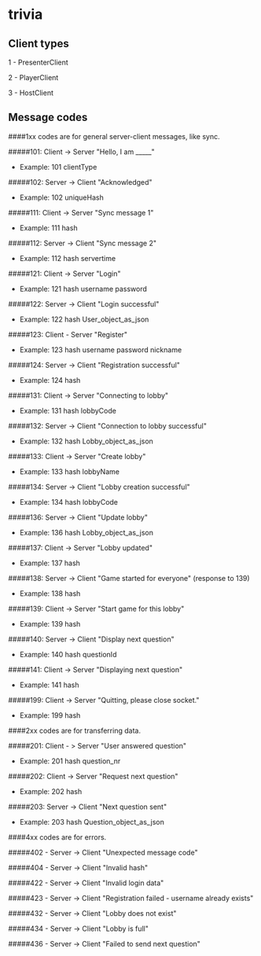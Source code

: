 # trivia



## Client types
1 - PresenterClient

2 - PlayerClient

3 - HostClient


## Message codes
####1xx codes are for general server-client messages, like sync.

#####101: Client -> Server "Hello, I am _____"
- Example: 101 clientType

#####102: Server -> Client "Acknowledged"
- Example: 102 uniqueHash

#####111: Client -> Server "Sync message 1"
- Example: 111 hash

#####112: Server -> Client "Sync message 2"
- Example: 112 hash servertime

#####121: Client -> Server "Login"
- Example: 121 hash username password

#####122: Server -> Client "Login successful"
- Example: 122 hash User_object_as_json

#####123: Client - Server "Register"
- Example: 123 hash username password nickname

#####124: Server -> Client "Registration successful"
- Example: 124 hash

#####131: Client -> Server "Connecting to lobby"
- Example: 131 hash lobbyCode

#####132: Server -> Client "Connection to lobby successful"
- Example: 132 hash Lobby_object_as_json

#####133: Client -> Server "Create lobby"
- Example: 133 hash lobbyName

#####134: Server -> Client "Lobby creation successful"
- Example: 134 hash lobbyCode

#####136: Server -> Client "Update lobby"
- Example: 136 hash Lobby_object_as_json

#####137: Client -> Server "Lobby updated"
- Example: 137 hash

#####138: Server -> Client "Game started for everyone" (response to 139)
- Example: 138 hash

#####139: Client -> Server "Start game for this lobby"
- Example: 139 hash

#####140: Server -> Client "Display next question"
- Example: 140 hash questionId

#####141: Client -> Server "Displaying next question"
- Example: 141 hash

#####199: Client -> Server "Quitting, please close socket."
- Example: 199 hash 

####2xx codes are for transferring data.

#####201: Client - > Server "User answered question"
- Example: 201 hash question_nr

#####202: Client -> Server "Request next question"
- Example: 202 hash

#####203: Server -> Client "Next question sent"
- Example: 203 hash Question_object_as_json



####4xx codes are for errors.

#####402 - Server -> Client "Unexpected message code"

#####404 - Server -> Client "Invalid hash"

#####422 - Server -> Client "Invalid login data"

#####423 - Server -> Client "Registration failed - username already exists"
 
#####432 - Server -> Client "Lobby does not exist"

#####434 - Server -> Client "Lobby is full"

#####436 - Server -> Client "Failed to send next question"
